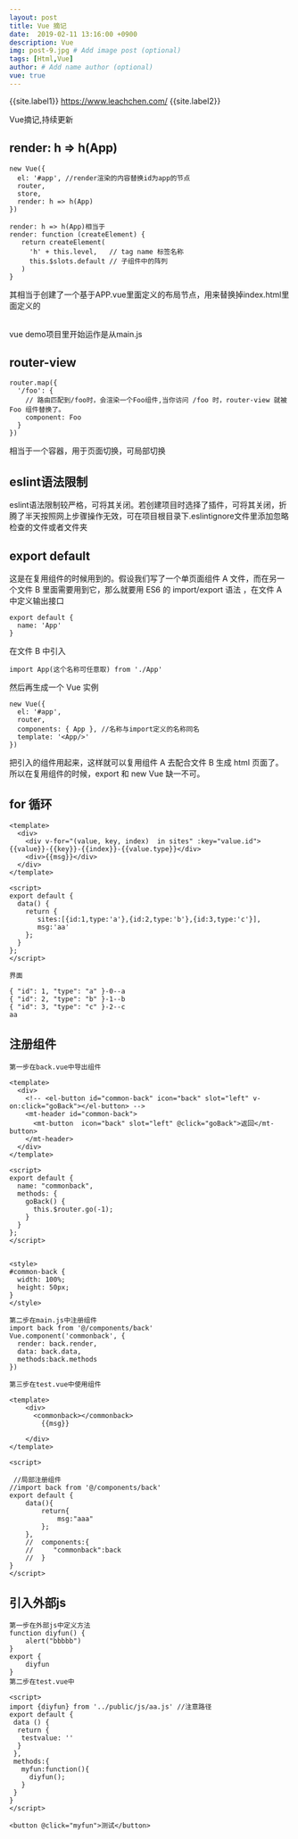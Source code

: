 ```yaml
---
layout: post
title: Vue 摘记
date:  2019-02-11 13:16:00 +0900  
description: Vue
img: post-9.jpg # Add image post (optional)
tags: [Html,Vue]
author: # Add name author (optional)
vue: true
---
```


{{site.label1}} <a href="https://www.leachchen.com/" target="\_blank">https://www.leachchen.com/</a> {{site.label2}}

Vue摘记,持续更新

## **render: h => h(App)** ##

```
new Vue({
  el: '#app', //render渲染的内容替换id为app的节点
  router,
  store,
  render: h => h(App)
})

render: h => h(App)相当于
render: function (createElement) {
   return createElement(
     'h' + this.level,   // tag name 标签名称
     this.$slots.default // 子组件中的阵列
   )
}
```
其相当于创建了一个基于APP.vue里面定义的布局节点，用来替换掉index.html里面定义的<div id="app"></div> <br>
vue demo项目里开始运作是从main.js

## **router-view** ##

```
router.map({
  '/foo': {
    // 路由匹配到/foo时，会渲染一个Foo组件,当你访问 /foo 时，router-view 就被 Foo 组件替换了。
    component: Foo
  }
})
```

相当于一个容器，用于页面切换，可局部切换

## **eslint语法限制** ##

eslint语法限制较严格，可将其关闭。若创建项目时选择了插件，可将其关闭，折腾了半天按照网上步骤操作无效，可在项目根目录下.eslintignore文件里添加忽略检查的文件或者文件夹

## **export default** ##

这是在复用组件的时候用到的。假设我们写了一个单页面组件 A 文件，而在另一个文件 B 里面需要用到它，那么就要用 ES6 的 import/export 语法 ，在文件 A 中定义输出接口
```
export default {
  name: 'App'  
}
```

在文件 B 中引入

```
import App(这个名称可任意取) from './App'
```

然后再生成一个 Vue 实例

```
new Vue({
  el: '#app',
  router,
  components: { App }, //名称与import定义的名称同名
  template: '<App/>'
})
```

把引入的组件用起来，这样就可以复用组件 A 去配合文件 B 生成 html 页面了。所以在复用组件的时候，export 和 new Vue 缺一不可。



## **for 循环** ##

```
<template>
  <div>
    <div v-for="(value, key, index)  in sites" :key="value.id">{{value}}-{{key}}-{{index}}-{{value.type}}</div>
    <div>{{msg}}</div>
  </div>
</template>

<script>
export default {
  data() {
    return {
       sites:[{id:1,type:'a'},{id:2,type:'b'},{id:3,type:'c'}],
       msg:'aa'
    };
  }
};
</script>

界面

{ "id": 1, "type": "a" }-0--a
{ "id": 2, "type": "b" }-1--b
{ "id": 3, "type": "c" }-2--c
aa

```


## **注册组件** ##

```
第一步在back.vue中导出组件

<template>
  <div>
    <!-- <el-button id="common-back" icon="back" slot="left" v-on:click="goBack"></el-button> -->
    <mt-header id="common-back">
      <mt-button  icon="back" slot="left" @click="goBack">返回</mt-button>
    </mt-header>
  </div>
</template>

<script>
export default {
  name: "commonback",
  methods: {
    goBack() {
      this.$router.go(-1);
    }
  }
};
</script>


<style>
#common-back {
  width: 100%;
  height: 50px;
}
</style>

第二步在main.js中注册组件
import back from '@/components/back'
Vue.component('commonback', {
  render: back.render,
  data: back.data,
  methods:back.methods
})

第三步在test.vue中使用组件

<template>
    <div>
      <commonback></commonback>
        {{msg}}

    </div>    
</template>

<script>

 //局部注册组件
//import back from '@/components/back'
export default {
    data(){
        return{
            msg:"aaa"
        };
    },
    //  components:{
    //     "commonback":back
    //  }
}
</script>

```

## **引入外部js** ##

```
第一步在外部js中定义方法
function diyfun() {
    alert("bbbbb")
}
export {
    diyfun
}
第二步在test.vue中

<script>
import {diyfun} from '../public/js/aa.js' //注意路径
export default {
 data () {
  return {
   testvalue: ''
  }
 },
 methods:{
   myfun:function(){
     diyfun();
   }
 }
}
</script>

<button @click="myfun">测试</button>
```
